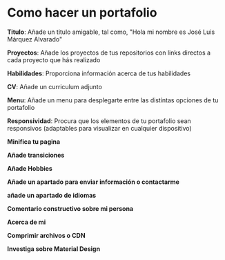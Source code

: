 # Como hacer un portafolio

**Titulo**: Añade un titulo amigable, tal como, "Hola mi nombre es José Luis Márquez Alvarado"

**Proyectos**: Añade los proyectos de tus repositorios con links directos a cada proyecto que hás realizado

**Habilidades**: Proporciona información acerca de tus habilidades

**CV**: Añade un curriculum adjunto

**Menu**: Añade un menu para desplegarte entre las distíntas opciones de tu portafolio

**Responsividad**: Procura que los elementos de tu portafolio sean responsivos (adaptables para visualizar en cualquier dispositivo)

**Minifica tu pagina**

**Añade transiciones**

**Añade Hobbies**

**Añade un apartado para enviar información o contactarme**

**añade un apartado de idiomas**

**Comentario constructivo sobre mi persona**

**Acerca de mi** 

**Comprimir archivos o CDN**

**Investiga sobre Material Design**